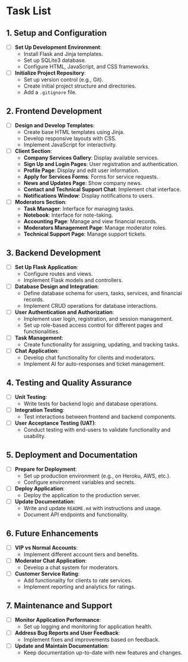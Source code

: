 # Task List

## 1. Setup and Configuration
- [ ] **Set Up Development Environment**:
  - Install Flask and Jinja templates.
  - Set up SQLite3 database.
  - Configure HTML, JavaScript, and CSS frameworks.
- [ ] **Initialize Project Repository**:
  - Set up version control (e.g., Git).
  - Create initial project structure and directories.
  - Add a `.gitignore` file.

## 2. Frontend Development
- [ ] **Design and Develop Templates**:
  - Create base HTML templates using Jinja.
  - Develop responsive layouts with CSS.
  - Implement JavaScript for interactivity.
- [ ] **Client Section**:
  - **Company Services Gallery**: Display available services.
  - **Sign Up and Login Pages**: User registration and authentication.
  - **Profile Page**: Display and edit user information.
  - **Apply for Services Forms**: Forms for service requests.
  - **News and Updates Page**: Show company news.
  - **Contact and Technical Support Chat**: Implement chat interface.
  - **Notifications Window**: Display notifications to users.
- [ ] **Moderators Section**:
  - **Task Manager**: Interface for managing tasks.
  - **Notebook**: Interface for note-taking.
  - **Accounting Page**: Manage and view financial records.
  - **Moderators Management Page**: Manage moderator roles.
  - **Technical Support Page**: Manage support tickets.

## 3. Backend Development
- [ ] **Set Up Flask Application**:
  - Configure routes and views.
  - Implement Flask models and controllers.
- [ ] **Database Design and Integration**:
  - Define database schema for users, tasks, services, and financial records.
  - Implement CRUD operations for database interactions.
- [ ] **User Authentication and Authorization**:
  - Implement user login, registration, and session management.
  - Set up role-based access control for different pages and functionalities.
- [ ] **Task Management**:
  - Create functionality for assigning, updating, and tracking tasks.
- [ ] **Chat Application**:
  - Develop chat functionality for clients and moderators.
  - Implement AI for auto-responses and ticket management.

## 4. Testing and Quality Assurance
- [ ] **Unit Testing**:
  - Write tests for backend logic and database operations.
- [ ] **Integration Testing**:
  - Test interactions between frontend and backend components.
- [ ] **User Acceptance Testing (UAT)**:
  - Conduct testing with end-users to validate functionality and usability.

## 5. Deployment and Documentation
- [ ] **Prepare for Deployment**:
  - Set up production environment (e.g., on Heroku, AWS, etc.).
  - Configure environment variables and secrets.
- [ ] **Deploy Application**:
  - Deploy the application to the production server.
- [ ] **Update Documentation**:
  - Write and update `README.md` with instructions and usage.
  - Document API endpoints and functionality.

## 6. Future Enhancements
- [ ] **VIP vs Normal Accounts**:
  - Implement different account tiers and benefits.
- [ ] **Moderator Chat Application**:
  - Develop a chat system for moderators.
- [ ] **Customer Service Rating**:
  - Add functionality for clients to rate services.
  - Implement reporting and analytics for ratings.

## 7. Maintenance and Support
- [ ] **Monitor Application Performance**:
  - Set up logging and monitoring for application health.
- [ ] **Address Bug Reports and User Feedback**:
  - Implement fixes and improvements based on feedback.
- [ ] **Update and Maintain Documentation**:
  - Keep documentation up-to-date with new features and changes.